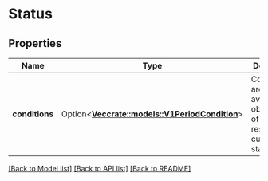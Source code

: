 # Status

## Properties

Name | Type | Description | Notes
------------ | ------------- | ------------- | -------------
**conditions** | Option<[**Vec<crate::models::V1PeriodCondition>**](v1.Condition.md)> | Conditions are the latest available observations of a resource's current state. | [optional]

[[Back to Model list]](../README.md#documentation-for-models) [[Back to API list]](../README.md#documentation-for-api-endpoints) [[Back to README]](../README.md)


